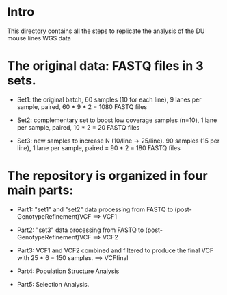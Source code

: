 # Intro
This directory contains all the steps to replicate the analysis of the DU mouse lines WGS data 

# The original data: FASTQ files in 3 sets.

- Set1: the original batch, 60 samples (10 for each line), 9 lanes per sample, paired, 60 * 9 * 2 = 1080 FASTQ files

- Set2: complementary set to boost low coverage samples (n=10), 1 lane per sample, paired, 10 * 2 = 20 FASTQ files

- Set3: new samples to increase N (10/line -> 25/line). 90 samples (15 per line), 1 lane per sample, paired = 90 * 2 = 180 FASTQ files

# The repository is organized in four main parts:

- Part1: "set1" and "set2" data processing from FASTQ to (post-GenotypeRefinement)VCF ==> VCF1

- Part2: "set3" data processing from FASTQ to (post-GenotypeRefinement)VCF ==> VCF2

- Part3: VCF1 and VCF2 combined and filtered to produce the final VCF with 25 * 6 = 150 samples. ==> VCFfinal

- Part4: Population Structure Analysis 

- Part5: Selection Analysis.

